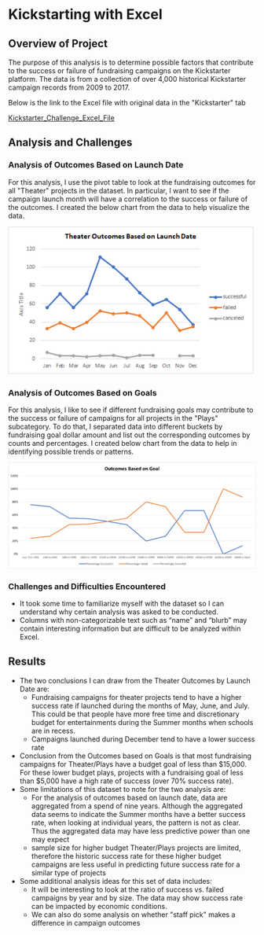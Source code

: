 # Kickstarting with Excel

## Overview of Project
The purpose of this analysis is to determine possible factors that contribute to the success or failure of fundraising campaigns on the Kickstarter platform.  The data is from a collection of over 4,000 historical Kickstarter campaign records from 2009 to 2017.

Below is the link to the Excel file with original data in the "Kickstarter" tab

[Kickstarter_Challenge_Excel_File](Kickstarter_Challenge.xlsx)


## Analysis and Challenges
### Analysis of Outcomes Based on Launch Date
For this analysis, I use the pivot table to look at the fundraising outcomes for all "Theater" projects in the dataset.  In particular, I want to see if the campaign launch month will have a correlation to the success or failure of the outcomes.  I created the below chart from the data to help visualize the data.

![Theater Outcomes by Launch Date](Theater_Outcomes_vs_Launch.png)


### Analysis of Outcomes Based on Goals
For this analysis, I like to see if different fundraising goals may contribute to the success or failure of campaigns for all projects in the "Plays" subcategory.  To do that, I separated data into different buckets by fundraising goal dollar amount and list out the corresponding outcomes by counts and percentages.  I created below chart from the data to help in identifying possible trends or patterns.

<img src="Outcomes_vs_Goals.png" alt="Outcomes_vs_Goals_chart" title="Outcomes_vs_Goals_chart" width="800px">

### Challenges and Difficulties Encountered
- It took some time to familiarize myself with the dataset so I can understand why certain analysis was asked to be conducted.  
- Columns with non-categorizable text such as “name” and “blurb” may contain interesting information but are difficult to be analyzed within Excel.  

## Results
- The two conclusions I can draw from the Theater Outcomes by Launch Date are:
    - Fundraising campaigns for theater projects tend to have a higher success rate if launched during the months of May, June, and July. This could be that people have more free time and discretionary budget for entertainments during the Summer months when schools are in recess.   
    - Campaigns launched during December tend to have a lower success rate
- Conclusion from the Outcomes based on Goals is that most fundraising campaigns for Theater/Plays have a budget goal of less than $15,000.  For these lower budget plays, projects with a fundraising goal of less than $5,000 have a high rate of success (over 70% success rate).
- Some limitations of this dataset to note for the two analysis are:
    - For the analysis of outcomes based on launch date, data are aggregated from a spend of nine years.  Although the aggregated data seems to indicate the Summer months have a better success rate, when looking at individual years, the pattern is not as clear.  Thus the aggregated data may have less predictive power than one may expect 
    - sample size for higher budget Theater/Plays projects are limited, therefore the historic success rate for these higher budget campaigns are less useful in predicting future success rate for a similar type of projects
- Some additional analysis ideas for this set of data includes:
    - It will be interesting to look at the ratio of success vs. failed campaigns by year and by size.  The data may show success rate can be impacted by economic conditions.
    - We can also do some analysis on whether "staff pick" makes a difference in campaign outcomes
